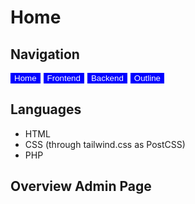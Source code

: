 # Home

## Navigation
<button type="button" style="background-color: blue; border: 0; margin-right: 5px;"><a href="index.html" style="color: white; text-decoration: none;">Home</a></button><button type="button" style="background-color: blue; border: 0; margin-right: 5px;"><a href="1frontend.html" style="color: white; text-decoration: none;">Frontend</a></button><button type="button" style="background-color: blue; border: 0; margin-right: 5px;"><a href="2backend.html" style="color: white; text-decoration: none;">Backend</a></button><button type="button" style="background-color: blue; border: 0; margin-right: 5px;"><a href="3outline.html" style="color: white; text-decoration: none;">Outline</a></button>


## Languages
<ul>
<li>HTML</li>
<li>CSS (through tailwind.css as PostCSS)</li>
<li>PHP</li>
</ul>

## Overview Admin Page